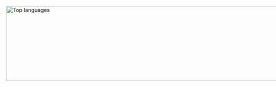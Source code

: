 <div class="text-center">
  <div style="display: inline-flex;">
    <div style="padding:20px; padding-top: 30px">
      <img src="https://github-readme-stats.vercel.app/api/top-langs/?username=Thommmas&layout=compact&theme=transparent" alt="Top languages" width="2500" height="200"/>
    </div>
    <div style="padding:00px; padding-top: 0px">
      <h3>Who am I ? </h3>
      <p> 
        Hello, I'm Thomas, a Computer Science student at the <strong><a href = https://en.wikipedia.org/wiki/Louvain_School_of_Engineering ... attributes-list>Ecole polytechnique de Louvain</a></strong> (EPL) in <strong>Belgium</strong>. With a background in engineering and astrophysics, I am driven by my curiosity for both the intricacies of technology and the vast wonders of space. My GitHub is a reflection of my diverse interests, showcasing projects in computer science, game design, and engineering. I'm constantly exploring innovative ways to blend my knowledge of programming with my love for creating immersive experiences. Join me on my journey !
      </p>
    </div>
  </div>
</div>


